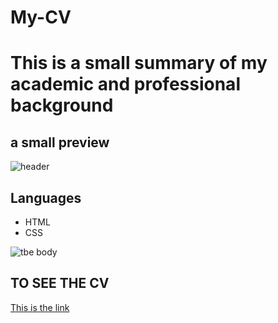 # My-CV

# This is a small summary of my academic and professional background

## a small preview

![header](/Users/housseynou/Desktop/Capt2.png)



## Languages 

- HTML
- CSS 

![tbe body](/Users/housseynou/Desktop/capt.png)

## TO SEE THE CV

[This is the link](https://housseynou.github.io/My-CV/.)

